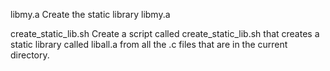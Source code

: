 libmy.a		Create the static library libmy.a

create_static_lib.sh	Create a script called create_static_lib.sh that creates a static library called liball.a from all the .c files that are in the current directory.

